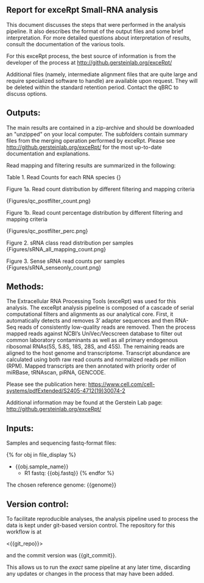 Report for exceRpt Small-RNA analysis
---

This document discusses the steps that were performed in the analysis pipeline.  It also describes the format of the output files and some brief interpretation.  For more detailed questions about interpretation of results, consult the documentation of the various tools.

For this exceRpt process, the best source of information is from the developer of the process at <http://github.gersteinlab.org/exceRpt/>

Additional files (namely, intermediate alignment files that are quite large and require specialized software to handle) are available upon request.  They will be deleted within the standard retention period.  Contact the qBRC to discuss options.

## Outputs:

The main results are contained in a zip-archive and should be downloaded an "unzipped" on your local computer.  The subfolders contain summary files from the merging operation performed by exceRpt.  Please see <http://github.gersteinlab.org/exceRpt/> for the most up-to-date documentation and explanations.  

Read mapping and filtering results are summarized in the following:

Table 1. Read Counts for each RNA species 
{}

Figure 1a. Read count distribution by different filtering and mapping criteria

{Figures/qc_postfilter_count.png}

Figure 1b. Read count percentage distribution by different filtering and mapping criteria

{Figures/qc_postfilter_perc.png}

Figure 2. sRNA class read distribution per samples
{Figures/sRNA_all_mapping_count.png}

Figure 3. Sense sRNA read counts per samples
{Figures/sRNA_senseonly_count.png}



## Methods:
The Extracellular RNA Processing Tools (exceRpt) was used for this analysis.  The exceRpt analysis pipeline is composed of a cascade of serial computational filters and alignments as our analytical core.   First, it automatically detects and removes 3’ adapter sequences and then RNA-Seq reads of consistently low-quality reads are removed.  Then the process mapped reads against NCBI’s UniVec/Vecscreen database to filter out common laboratory contaminants as well as all primary endogenous ribosomal RNAs(5S, 5.8S, 18S, 28S, and 45S).   The remaining reads are aligned to the host genome and transcriptome.  Transcript abundance are calculated using both raw read counts and normalized reads per million (RPM).  Mapped transcripts are then annotated with priority order of miRBase, tRNAscan, piRNA, GENCODE.

Please see the publication here: <https://www.cell.com/cell-systems/pdfExtended/S2405-4712(19)30074-2>

Additional information may be found at the Gerstein Lab page: <http://github.gersteinlab.org/exceRpt/>

## Inputs:

Samples and sequencing fastq-format files:

{% for obj in file_display %}
  - {{obj.sample_name}}
    - R1 fastq: {{obj.fastq}}
{% endfor %}

The chosen reference genome: {{genome}}


## Version control:
To facilitate reproducible analyses, the analysis pipeline used to process the data is kept under git-based version control.  The repository for this workflow is at 

<{{git_repo}}>

and the commit version was {{git_commit}}.

This allows us to run the *exact* same pipeline at any later time, discarding any updates or changes in the process that may have been added. 